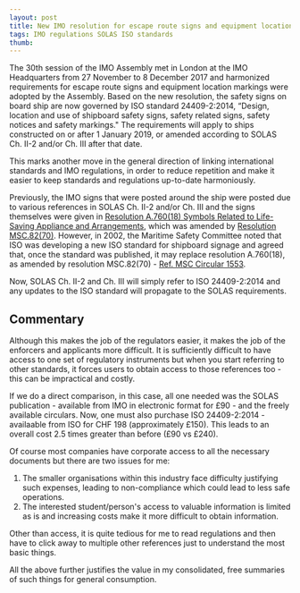 ```yaml
---
layout: post
title: New IMO resolution for escape route signs and equipment location markings
tags: IMO regulations SOLAS ISO standards
thumb: 
---
```

The 30th session of the IMO Assembly met in London at the IMO Headquarters from 27 November to 8 December 2017 and harmonized requirements for escape route signs and equipment location markings were adopted by the Assembly.  Based on the new resolution, the safety signs on board ship are now governed by ISO standard 24409-2:2014, “Design, location and use of shipboard safety signs, safety related signs, safety notices and safety markings." The requirements will apply to ships constructed on or after 1 January 2019, or amended according to SOLAS Ch. II-2 and/or Ch. III after that date.

This marks another move in the general direction of linking international standards and IMO regulations, in order to reduce repetition and make it easier to keep standards and regulations up-to-date harmoniously.

Previously, the IMO signs that were posted around the ship were posted due to various references in SOLAS Ch. II-2 and/or Ch. III and the signs themselves were given in [Resolution A.760(18) Symbols Related to Life-Saving Appliance and Arrangements](http://www.imo.org/blast/blastDataHelper.asp?data_id=22605&filename=A760(18)E.pdf), which was amended by [Resolution MSC.82(70)](http://www.imo.org/en/KnowledgeCentre/IndexofIMOResolutions/Maritime-Safety-Committee-(MSC)/Documents/MSC.82(70).pdf).  However, in 2002, the Maritime Safety Committee noted that ISO was developing a new ISO standard for shipboard signage and agreed that, once the standard was published, it may replace resolution A.760(18), as amended by resolution MSC.82(70) - [Ref. MSC Circular 1553](http://www.classysurveyor.com/assets/IMO/MSC.1-Circ.1553%20-%20Shipboard%20Escape%20Route%20Signs%20And%20Emergency%20Equipment%20Location%20Markings%20(Secretariat).pdf).

Now, SOLAS Ch. II-2 and Ch. III will simply refer to ISO 24409-2:2014 and any updates to the ISO standard will propagate to the SOLAS requirements.


## Commentary

Although this makes the job of the regulators easier, it makes the job of the enforcers and applicants more difficult.  It is sufficiently difficult to have access to one set of regulatory instruments but when you start referring to other standards, it forces users to obtain access to those references too - this can be impractical and costly.

If we do a direct comparison, in this case, all one needed was the SOLAS publication - available from IMO in electronic format for £90 - and the freely available circulars.  Now, one must also purchase ISO 24409-2:2014 - availaable from ISO for CHF 198 (approximately £150).  This leads to an overall cost 2.5 times greater than before (£90 vs £240).

Of course most companies have corporate access to all the necessary documents but there are two issues for me:
1. The smaller organisations within this industry face difficulty justifying such expenses, leading to non-compliance which could lead to less safe operations.
2. The interested student/person's access to valuable information is limited as is and increasing costs make it more difficult to obtain information.

Other than access, it is quite tedious for me to read regulations and then have to click away to multiple other references just to understand the most basic things.

All the above further justifies the value in my consolidated, free summaries of such things for general consumption.
